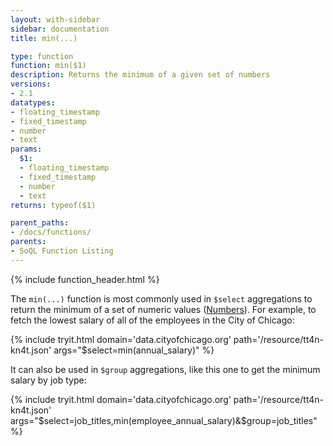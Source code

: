 ```yaml
---
layout: with-sidebar
sidebar: documentation
title: min(...)

type: function
function: min($1)
description: Returns the minimum of a given set of numbers 
versions:
- 2.1
datatypes:
- floating_timestamp
- fixed_timestamp
- number
- text
params:
  $1:
  - floating_timestamp
  - fixed_timestamp
  - number
  - text
returns: typeof($1)

parent_paths: 
- /docs/functions/
parents: 
- SoQL Function Listing 
---
```


{% include function_header.html %}

The `min(...)` function is most commonly used in `$select` aggregations to return the minimum of a set of numeric values ([Numbers](/docs/datatypes/number.html)). For example, to fetch the lowest salary of all of the employees in the City of Chicago:

{% include tryit.html domain='data.cityofchicago.org' path='/resource/tt4n-kn4t.json' args="$select=min(annual_salary)" %}

It can also be used in `$group` aggregations, like this one to get the minimum salary by job type:

{% include tryit.html domain='data.cityofchicago.org' path='/resource/tt4n-kn4t.json' args="$select=job_titles,min(employee_annual_salary)&$group=job_titles" %}

